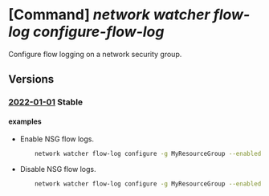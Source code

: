 # [Command] _network watcher flow-log configure-flow-log_

Configure flow logging on a network security group.

## Versions

### [2022-01-01](/Resources/mgmt-plane/L3N1YnNjcmlwdGlvbnMve30vcmVzb3VyY2Vncm91cHMve30vcHJvdmlkZXJzL21pY3Jvc29mdC5uZXR3b3JrL25ldHdvcmt3YXRjaGVycy97fS9xdWVyeWZsb3dsb2dzdGF0dXM=/2022-01-01.xml) **Stable**

<!-- mgmt-plane /subscriptions/{}/resourcegroups/{}/providers/microsoft.network/networkwatchers/{}/queryflowlogstatus 2022-01-01 -->

#### examples

- Enable NSG flow logs.
    ```bash
        network watcher flow-log configure -g MyResourceGroup --enabled true --nsg MyNsg --storage-account MyStorageAccount
    ```

- Disable NSG flow logs.
    ```bash
        network watcher flow-log configure -g MyResourceGroup --enabled false --nsg MyNsg
    ```
